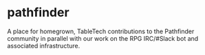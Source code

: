 # pathfinder

A place for homegrown, TableTech contributions to the Pathfinder community in parallel with our work on the RPG IRC/#Slack bot and associated infrastructure. 
